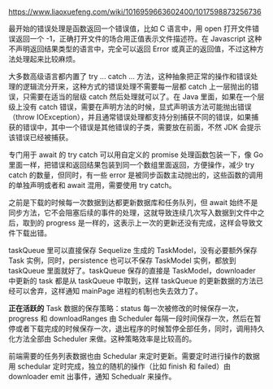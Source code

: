 https://www.liaoxuefeng.com/wiki/1016959663602400/1017598873256736

最开始的错误处理是函数返回一个错误值，比如 C 语言中，用 open 打开文件错误返回一个 -1，正确打开文件的场合用正值表示文件描述符。在 Javascript 这种不声明返回结果类型的语言中，完全可以返回 Error 或真正的返回值，不过这种方法处理起来比较麻烦。

大多数高级语言都内置了 try ... catch ... 方法，这种抽象把正常的操作和错误处理的逻辑流分开来，这种方式的错误处理不需要每一层都 catch 上一层抛出的错误，只需要在适当的层级 catch 然后处理就可以了。在 Java 里面，如果在一个层级上没有 catch 错误，需要在声明方法的时候，显式声明该方法可能抛出错误（throw IOException），并且通常错误处理都支持分别捕获不同的错误，如果捕获的错误中，其中一个错误是其他错误的子类，需要放在前面，不然 JDK 会提示该错误已经被捕获。

专门用于 await 的 try catch 可以用自定义的 promise 处理函数包装一下，像 Go 里面一样，把错误和返回结果包装到同一个数组里面返回，方便操作，减少 try catch 的数量，但同时，有一些 error 是被同步函数主动抛出的，这些函数的调用的单独声明或者和 await 混用，需要使用 try catch。

之前是下载的时候每一次数据到达都更新数据库和任务队列，但 await 始终不是同步方法，它不会阻塞后续的事件的处理，这就导致连续几次写入数据到文件中之后，取到的 progress 是一样的，这表示上一次的更新还没有完成，这样会导致文件下载出错。

taskQueue 里可以直接保存 Sequelize 生成的 TaskModel，没有必要额外保存 Task 实例，同时，persistence 也可以不保存 TaskModel 实例，都放到 taskQueue 里面就好了。taskQueue 保存的直接是 TaskModel，downloader 中更新的 task 都是从 taskQueue 中取到，这样 taskQueue 的更新数据的方法已经可以舍弃，这样通知 mainPage 进程的机制也失去效力了。

**正在活跃的** Task 数据的保存策略：status 每一次被修改的时候保存一次，progress 和 downloadRanges 由 Scheduler 每隔一段时间保存一次，然后在暂停或者下载完成的时候保存一次，退出程序的时候暂停全部任务，同时，调用持久化方法全部由 Scheduler 来做。这种策略效率是比较高的。

前端需要的任务列表数据也由 Schedular 来定时更新。需要定时进行操作的数据用 schedular 定时完成，独立的随机的操作（比如 finish 和 failed）由 downloader emit 出事件，通知 Schedualr 来操作。